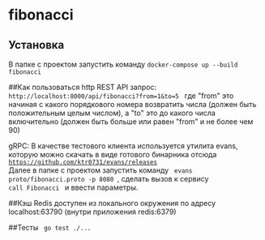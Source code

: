 # fibonacci

## Установка
В папке с проектом запустить команду
<code>docker-compose up --build fibonacci</code>

##Как пользоваться
http REST API запрос: <code>http://localhost:8000/api/fibonacci?from=1&to=5 </code> 
где "from" это начиная с какого порядкового номера возвратить числа (должен быть положительным целым числом),
а "to" это до какого числа включительно (должен быть больше или равен "from" и не более чем 90)

gRPC: В качестве тестового клиента используется утилита evans, которую можно скачать в виде готового бинарника отсюда
<code> https://github.com/ktr0731/evans/releases </code>
Далее в папке с проектом запустить команду <code> evans proto/fibonacci.proto -p 8080 </code>,
сделать вызов к сервису <code> call Fibonacci </code> и ввести параметры.

##Кэш
Redis доступен из локального окружения по адресу localhost:63790 (внутри приложения redis:6379)

##Тесты
<code> go test ./... </code>